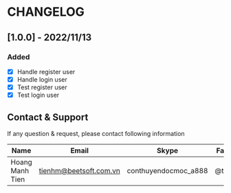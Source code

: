 # CHANGELOG

## [1.0.0] - 2022/11/13

### Added

- [x] Handle register user
- [x] Handle login user
- [x] Test register user
- [x] Test login user

## Contact & Support

If any question & request, please contact following information

| Name            | Email                  | Skype                | Facebook   |
|-----------------|------------------------|----------------------|------------|
| Hoang Manh Tien | tienhm@beetsoft.com.vn | conthuyendocmoc_a888 | @tiencntt2 |
